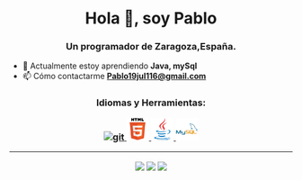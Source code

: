 <h1 align="center">Hola 👋, soy Pablo</h1>
<h3 align="center">Un programador de Zaragoza,España.</h3>

- 🌱 Actualmente estoy aprendiendo **Java, mySql**
- 📫 Cómo contactarme **Pablo19jul116@gmail.com**


<h3 align="center">Idiomas y Herramientas:</ h3>


<p align="center"> <a href="https://www.w3schools.com/css/" target="_blank" rel="noreferrer">  
</a> <a href="https:// git-scm.com/" target="_blank" rel="noreferrer"> 
<img src="https://www.vectorlogo.zone/logos/git-scm/git-scm-icon.svg" alt=" git" width="40" height="40"/> </a> <a href="https://www.w3.org/html/" target="_blank" rel="noreferrer"> 
<img src ="https://raw.githubusercontent.com/devicons/devicon/master/icons/html5/html5-original-wordmark.svg" alt="html5" width="40" height="40"/> 
</a> <a href="https:// www.java.com" target="_blank" rel="noreferrer"> 
<img src="https://raw.githubusercontent.com/devicons/devicon/master/icons/java/java-original.svg" alt= "java" width="40" height="40"/> 
</a> <a href="https://www.mysql.com/" target="_blank" rel="noreferrer"> 
<img src= "https://raw.githubusercontent.com/devicons/devicon/master/icons/mysql/mysql-original-wordmark.svg" alt="mysql" width="40" height="40"/> </a> <a href="https://unrealengine.com/" target="_blank" rel="noreferrer"></a> 
</p>

-------------------------------------------
<div align="center"> 
<img width="300px" src="https://github-readme-stats.vercel.app/api/top-langs?username=sergiovelaalfajarin&show_icons=true&locale=en&layout=compact" />
<img  width="300px" src="https://github-readme-stats.vercel.app/api?username=sergiovelaalfajarin&show_icons=true&locale=en" />
<img  width="300px" src="https://github-readme-streak-stats.herokuapp.com/?user=sergiovelaalfajarin&" />
</div>
